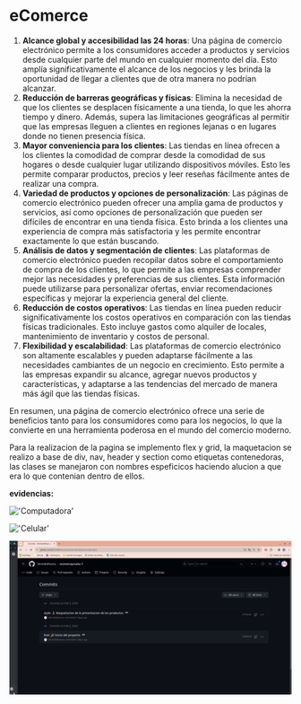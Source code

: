 # eComerce

1. **Alcance global y accesibilidad las 24 horas**: Una página de comercio electrónico permite a los consumidores acceder a productos y servicios desde cualquier parte del mundo en cualquier momento del día. Esto amplía significativamente el alcance de los negocios y les brinda la oportunidad de llegar a clientes que de otra manera no podrían alcanzar.
2. **Reducción de barreras geográficas y físicas**: Elimina la necesidad de que los clientes se desplacen físicamente a una tienda, lo que les ahorra tiempo y dinero. Además, supera las limitaciones geográficas al permitir que las empresas lleguen a clientes en regiones lejanas o en lugares donde no tienen presencia física.
3. **Mayor conveniencia para los clientes**: Las tiendas en línea ofrecen a los clientes la comodidad de comprar desde la comodidad de sus hogares o desde cualquier lugar utilizando dispositivos móviles. Esto les permite comparar productos, precios y leer reseñas fácilmente antes de realizar una compra.
4. **Variedad de productos y opciones de personalización**: Las páginas de comercio electrónico pueden ofrecer una amplia gama de productos y servicios, así como opciones de personalización que pueden ser difíciles de encontrar en una tienda física. Esto brinda a los clientes una experiencia de compra más satisfactoria y les permite encontrar exactamente lo que están buscando.
5. **Análisis de datos y segmentación de clientes**: Las plataformas de comercio electrónico pueden recopilar datos sobre el comportamiento de compra de los clientes, lo que permite a las empresas comprender mejor las necesidades y preferencias de sus clientes. Esta información puede utilizarse para personalizar ofertas, enviar recomendaciones específicas y mejorar la experiencia general del cliente.
6. **Reducción de costos operativos**: Las tiendas en línea pueden reducir significativamente los costos operativos en comparación con las tiendas físicas tradicionales. Esto incluye gastos como alquiler de locales, mantenimiento de inventario y costos de personal.
7. **Flexibilidad y escalabilidad**: Las plataformas de comercio electrónico son altamente escalables y pueden adaptarse fácilmente a las necesidades cambiantes de un negocio en crecimiento. Esto permite a las empresas expandir su alcance, agregar nuevos productos y características, y adaptarse a las tendencias del mercado de manera más ágil que las tiendas físicas.

En resumen, una página de comercio electrónico ofrece una serie de beneficios tanto para los consumidores como para los negocios, lo que la convierte en una herramienta poderosa en el mundo del comercio moderno.

Para la realizacion de la pagina se implemento flex y grid, la maquetacion se realizo a base de div, nav, header y section como etiquetas contenedoras, las clases se manejaron con nombres espeficicos haciendo alucion a que era lo que contenian dentro de ellos.

**evidencias:**

!['Computadora'](https://github.com/MichelleRiveros/x/blob/main/storage/videos/Grabacindepantalladesde2024-02-0521-21-46-ezgif.com-video-to-gif-converter.gif)

!['Celular'](https://github.com/MichelleRiveros/x/blob/main/storage/videos/WhatsAppVideo2024-02-05at9.37.41PM-ezgif.com-video-to-gif-converter.gif)

!['Celular'](https://github.com/MichelleRiveros/eCommerceCampus/blob/main/storage/img/Captura%20desde%202024-02-06%2006-36-16.png)
